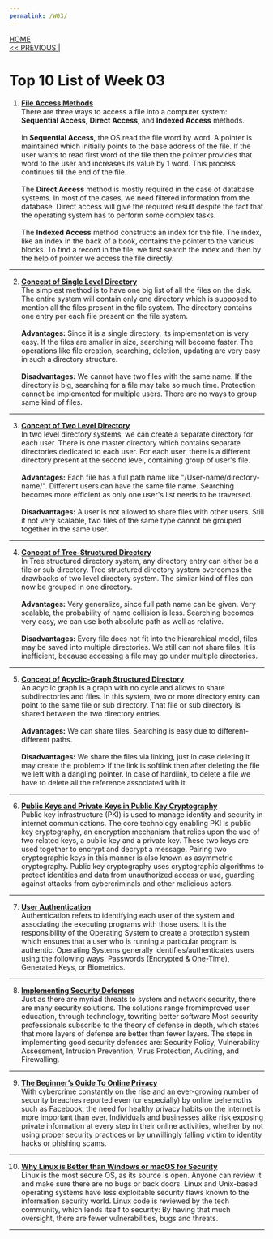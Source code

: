 ```yaml
---
permalink: /W03/
---
```

[HOME](../)<br>
[<< PREVIOUS |](../W02/)<br>

# Top 10 List of Week 03

1. **[File Access Methods](https://www.javatpoint.com/os-file-access-methods)** <br>
There are three ways to access a file into a computer system: **Sequential Access**, **Direct Access**, and **Indexed Access** methods. <br> <br>
In **Sequential Access**, the OS read the file word by word. A pointer is maintained which initially points to the base address of the file. If the user wants to read first word of the file then the pointer provides that word to the user and increases its value by 1 word. This process continues till the end of the file. <br> <br>
The **Direct Access** method is mostly required in the case of database systems. In most of the cases, we need filtered information from the database. Direct access will give the required result despite the fact that the operating system has to perform some complex tasks. <br> <br>
The **Indexed Access** method constructs an index for the file. The index, like an index in the back of a book, contains the pointer to the various blocks. To find a record in the file, we first search the index and then by the help of pointer we access the file directly. <br>
* * *

2. **[Concept of Single Level Directory](https://www.javatpoint.com/os-single-level-directory)**<br>
The simplest method is to have one big list of all the files on the disk. The entire system will contain only one directory which is supposed to mention all the files present in the file system. The directory contains one entry per each file present on the file system. <br> <br>
**Advantages:** Since it is a single directory, its implementation is very easy. If the files are smaller in size, searching will become faster. The operations like file creation, searching, deletion, updating are very easy in such a directory structure. <br> <br>
**Disadvantages:** We cannot have two files with the same name. If the directory is big, searching for a file may take so much time. Protection cannot be implemented for multiple users. There are no ways to group same kind of files. <br>
* * *

3. **[Concept of Two Level Directory](https://www.javatpoint.com/os-two-level-directory)**<br>
In two level directory systems, we can create a separate directory for each user. There is one master directory which contains separate directories dedicated to each user. For each user, there is a different directory present at the second level, containing group of user's file. <br> <br>
**Advantages:** Each file has a full path name like "/User-name/directory-name/". Different users can have the same file name. Searching becomes more efficient as only one user's list needs to be traversed. <br> <br>
**Disadvantages:** A user is not allowed to share files with other users. Still it not very scalable, two files of the same type cannot be grouped together in the same user. <br>
* * *

4. **[Concept of Tree-Structured Directory](https://www.javatpoint.com/os-tree-structured-directory)**<br>
In Tree structured directory system, any directory entry can either be a file or sub directory. Tree structured directory system overcomes the drawbacks of two level directory system. The similar kind of files can now be grouped in one directory. <br> <br>
**Advantages:** Very generalize, since full path name can be given. Very scalable, the probability of name collision is less. Searching becomes very easy, we can use both absolute path as well as relative. <br> <br>
**Disadvantages:** Every file does not fit into the hierarchical model, files may be saved into multiple directories. We still can not share files. It is inefficient, because accessing a file may go under multiple directories. <br>
* * *

5. **[Concept of Acyclic-Graph Structured Directory](https://www.javatpoint.com/os-acyclic-graph-directories)** <br>
An acyclic graph is a graph with no cycle and allows to share subdirectories and files. In this system, two or more directory entry can point to the same file or sub directory. That file or sub directory is shared between the two directory entries. <br> <br>
**Advantages:** We can share files. Searching is easy due to different-different paths. <br> <br>
**Disadvantages:** We share the files via linking, just in case deleting it may create the problem> If the link is softlink then after deleting the file we left with a dangling pointer. In case of hardlink, to delete a file we have to delete all the reference associated with it. <br>
* * *
 
6. **[Public Keys and Private Keys in Public Key Cryptography](https://sectigo.com/resource-library/public-key-vs-private-key)** <br>
Public key infrastructure (PKI) is used to manage identity and security in internet communications. The core technology enabling PKI is public key cryptography, an encryption mechanism that relies upon the use of two related keys, a public key and a private key. These two keys are used together to encrypt and decrypt a message. Pairing two cryptographic keys in this manner is also known as asymmetric cryptography. Public key cryptography uses cryptographic algorithms to protect identities and data from unauthorized access or use, guarding against attacks from cybercriminals and other malicious actors. <br>
* * *

7. **[User Authentication](https://www.cs.uic.edu/~jbell/CourseNotes/OperatingSystems/15_Security.html#:~:text=User%20Authentication,or%20other%20physiological%20changes.)** <br>
Authentication refers to identifying each user of the system and associating the executing programs with those users. It is the responsibility of the Operating System to create a protection system which ensures that a user who is running a particular program is authentic. Operating Systems generally identifies/authenticates users using the following ways: Passwords (Encrypted & One-Time), Generated Keys, or Biometrics. <br>
* * *

8. **[Implementing Security Defenses](https://www.cs.uic.edu/~jbell/CourseNotes/OperatingSystems/15_Security.html#:~:text=Implementing%20Security%20Defenses,Tripwire%20Filesystem)** <br>
Just as there are myriad threats to system and network security, there are many security solutions. The solutions range fromimproved user education, through technology, towriting better software.Most security professionals subscribe to the theory of defense in depth, which states that more layers of defense are better than fewer layers. The steps in implementing good security defenses are: Security Policy, Vulnerability Assessment, Intrusion Prevention, Virus Protection, Auditing, and Firewalling. <br>
* * *

9. **[The Beginner’s Guide To Online Privacy](https://www.freecodecamp.org/news/the-beginners-guide-to-online-privacy-7149b33c4a3e/)** <br>
With cybercrime constantly on the rise and an ever-growing number of security breaches reported even (or especially) by online behemoths such as Facebook, the need for healthy privacy habits on the internet is more important than ever. Individuals and businesses alike risk exposing private information at every step in their online activities, whether by not using proper security practices or by unwillingly falling victim to identity hacks or phishing scams. <br>
* * *

10. **[Why Linux is Better than Windows or macOS for Security](https://www.computerworld.com/article/3252823/why-linux-is-better-than-windows-or-macos-for-security.html#:~:text=%E2%80%9CLinux%20is%20the%20most%20secure,to%20the%20information%20security%20world.)** <br>
Linux is the most secure OS, as its source is open. Anyone can review it and make sure there are no bugs or back doors. Linux and Unix-based operating systems have less exploitable security flaws known to the information security world. Linux code is reviewed by the tech community, which lends itself to security: By having that much oversight, there are fewer vulnerabilities, bugs and threats. <br>
* * *
